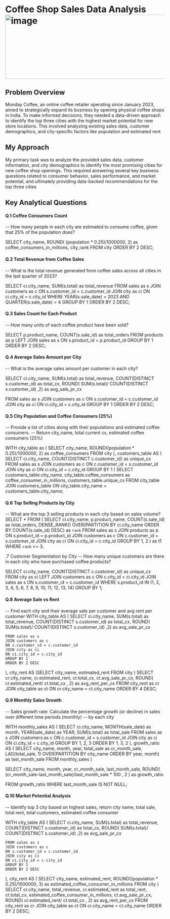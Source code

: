 # Coffee Shop Sales Data Analysis<img width="1625" height="202" alt="image" src="https://github.com/user-attachments/assets/62dffb78-a327-4952-84bb-350d82eb093a" />


## Problem Overview
Monday Coffee, an online coffee retailer operating since January 2023, aimed to strategically expand its business by opening physical coffee shops in India. To make informed decisions, they needed a data-driven approach to identify the top three cities with the highest market potential for new store locations.
This involved analyzing existing sales data, customer demographics, and city-specific factors like population and estimated rent
## My Approach
My primary task was to analyze the provided sales data, customer information, and city demographics to identify the most promising cities for new coffee shop openings. 
This required answering several key business questions related to consumer behavior, sales performance, and market potential, and ultimately providing data-backed recommendations for the top three cities

## Key Analytical Questions
#### Q.1 Coffee Consumers Count
-- How many people in each city are estimated to consume coffee, given that 25% of the population does?

SELECT 
	city_name,
	ROUND(
	(population * 0.25)/1000000, 
	2) as coffee_consumers_in_millions,
	city_rank
FROM city
ORDER BY 2 DESC;

#### Q.2 Total Revenue from Coffee Sales
-- What is the total revenue generated from coffee sales across all cities in the last quarter of 2023?

SELECT 
	ci.city_name,
	SUM(s.total) as total_revenue
FROM sales as s
JOIN customers as c
ON s.customer_id = c.customer_id
JOIN city as ci
ON ci.city_id = c.city_id
WHERE 
	YEAR(s.sale_date)  = 2023
	AND
	QUARTER(s.sale_date) = 4
GROUP BY 1
ORDER BY 2 DESC;


#### Q.3 Sales Count for Each Product
-- How many units of each coffee product have been sold?

SELECT 
	p.product_name,
	COUNT(s.sale_id) as total_orders
FROM products as p
LEFT JOIN
sales as s
ON s.product_id = p.product_id
GROUP BY 1
ORDER BY 2 DESC;

#### Q.4 Average Sales Amount per City
-- What is the average sales amount per customer in each city?

SELECT 
	ci.city_name,
	SUM(s.total) as total_revenue,
	COUNT(DISTINCT s.customer_id) as total_cx,
	ROUND(
			SUM(s.total)/
				COUNT(DISTINCT s.customer_id)
			,2) as avg_sale_pr_cx
	
FROM sales as s
JOIN customers as c
ON s.customer_id = c.customer_id
JOIN city as ci
ON ci.city_id = c.city_id
GROUP BY 1
ORDER BY 2 DESC;

#### Q.5 City Population and Coffee Consumers (25%)
-- Provide a list of cities along with their populations and estimated coffee consumers.
-- Return city_name, total current cx, estimated coffee consumers (25%)

WITH city_table as 
(
	SELECT 
		city_name,
		ROUND((population * 0.25)/1000000, 2) as coffee_consumers
	FROM city
),
customers_table
AS
(
	SELECT 
		ci.city_name,
		COUNT(DISTINCT c.customer_id) as unique_cx
	FROM sales as s
	JOIN customers as c
	ON c.customer_id = s.customer_id
	JOIN city as ci
	ON ci.city_id = c.city_id
	GROUP BY 1
)
SELECT 
	customers_table.city_name,
	city_table.coffee_consumers as coffee_consumer_in_millions,
	customers_table.unique_cx
FROM city_table
JOIN 
customers_table
ON city_table.city_name = customers_table.city_name;

#### Q.6 Top Selling Products by City
-- What are the top 3 selling products in each city based on sales volume?
SELECT * FROM 
(
	SELECT 
		ci.city_name,
		p.product_name,
		COUNT(s.sale_id) as total_orders,
		DENSE_RANK() OVER(PARTITION BY ci.city_name ORDER BY COUNT(s.sale_id) DESC) as `rank`
	FROM sales as s
	JOIN products as p
	ON s.product_id = p.product_id
	JOIN customers as c
	ON c.customer_id = s.customer_id
	JOIN city as ci
	ON ci.city_id = c.city_id
	GROUP BY 1, 2
) as t1
WHERE `rank` <= 3;

.7 Customer Segmentation by City
-- How many unique customers are there in each city who have purchased coffee products?

SELECT 
	ci.city_name,
	COUNT(DISTINCT c.customer_id) as unique_cx
FROM city as ci
LEFT JOIN
customers as c
ON c.city_id = ci.city_id
JOIN sales as s
ON s.customer_id = c.customer_id
WHERE 
	s.product_id IN (1, 2, 3, 4, 5, 6, 7, 8, 9, 10, 11, 12, 13, 14)
GROUP BY 1;

#### Q.8 Average Sale vs Rent
-- Find each city and their average sale per customer and avg rent per customer
WITH city_table
AS
(
	SELECT 
		ci.city_name,
		SUM(s.total) as total_revenue,
		COUNT(DISTINCT s.customer_id) as total_cx,
		ROUND(
				SUM(s.total)/
					COUNT(DISTINCT s.customer_id)
				,2) as avg_sale_pr_cx
		
	FROM sales as s
	JOIN customers as c
	ON s.customer_id = c.customer_id
	JOIN city as ci
	ON ci.city_id = c.city_id
	GROUP BY 1
	ORDER BY 2 DESC
),
city_rent
AS
(SELECT 
	city_name, 
	estimated_rent
FROM city
)
SELECT 
	cr.city_name,
	cr.estimated_rent,
	ct.total_cx,
	ct.avg_sale_pr_cx,
	ROUND(
		cr.estimated_rent/
									ct.total_cx
		, 2) as avg_rent_per_cx
FROM city_rent as cr
JOIN city_table as ct
ON cr.city_name = ct.city_name
ORDER BY 4 DESC;

#### Q.9 Monthly Sales Growth
-- Sales growth rate: Calculate the percentage growth (or decline) in sales over different time periods (monthly)
-- by each city

WITH
monthly_sales
AS
(
	SELECT 
		ci.city_name,
		MONTH(sale_date) as month,
		YEAR(sale_date) as YEAR,
		SUM(s.total) as total_sale
	FROM sales as s
	JOIN customers as c
	ON c.customer_id = s.customer_id
	JOIN city as ci
	ON ci.city_id = c.city_id
	GROUP BY 1, 2, 3
	ORDER BY 1, 3, 2
),
growth_ratio
AS
(
		SELECT
			city_name,
			month,
			year,
			total_sale as cr_month_sale,
			LAG(total_sale, 1) OVER(PARTITION BY city_name ORDER BY year, month) as last_month_sale
		FROM monthly_sales
)

SELECT
	city_name,
	month,
	year,
	cr_month_sale,
	last_month_sale,
	ROUND(
		(cr_month_sale-last_month_sale)/last_month_sale * 100
		, 2
		) as growth_ratio

FROM growth_ratio
WHERE 
	last_month_sale IS NOT NULL;

 #### Q.10 Market Potential Analysis
-- Identify top 3 city based on highest sales, return city name, total sale, total rent, total customers, estimated coffee consumer

WITH city_table
AS
(
	SELECT 
		ci.city_name,
		SUM(s.total) as total_revenue,
		COUNT(DISTINCT s.customer_id) as total_cx,
		ROUND(
				SUM(s.total)/
					COUNT(DISTINCT s.customer_id)
				,2) as avg_sale_pr_cx
		
	FROM sales as s
	JOIN customers as c
	ON s.customer_id = c.customer_id
	JOIN city as ci
	ON ci.city_id = c.city_id
	GROUP BY 1
	ORDER BY 2 DESC
),
city_rent
AS
(
	SELECT 
		city_name, 
		estimated_rent,
		ROUND((population * 0.25)/1000000, 3) as estimated_coffee_consumer_in_millions
	FROM city
)
SELECT 
	cr.city_name,
	total_revenue,
	cr.estimated_rent as total_rent,
	ct.total_cx,
	estimated_coffee_consumer_in_millions,
	ct.avg_sale_pr_cx,
	ROUND(
		cr.estimated_rent/
									ct.total_cx
		, 2) as avg_rent_per_cx
FROM city_rent as cr
JOIN city_table as ct
ON cr.city_name = ct.city_name
ORDER BY 2 DESC;
